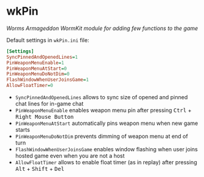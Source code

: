 # wkPin
_Worms Armageddon WormKit module for adding few functions to the game_


Default settings in `wkPin.ini` file:
```ini
[Settings]
SyncPinnedAndOpenedLines=1
PinWeaponMenuEnable=1
PinWeaponMenuAtStart=0
PinWeaponMenuDoNotDim=0
FlashWindowWhenUserJoinsGame=1
AllowFloatTimer=0
```

- `SyncPinnedAndOpenedLines` allows to sync size of opened and pinned chat lines for in-game chat
- `PinWeaponMenuEnable` enables weapon menu pin after pressing <kbd>Ctrl</kbd> + <kbd>Right Mouse Button</kbd>
- `PinWeaponMenuAtStart` automatically pins weapon menu when new game starts
- `PinWeaponMenuDoNotDim` prevents dimming of weapon menu at end of turn
- `FlashWindowWhenUserJoinsGame` enables window flashing when user joins hosted game even when you are not a host
- `AllowFloatTimer` allows to enable float timer (as in replay) after pressing <kbd>Alt</kbd> + <kbd>Shift</kbd> + <kbd>Del</kbd>
